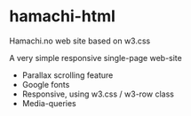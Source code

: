 # hamachi-html
Hamachi.no web site based on w3.css 

A very simple responsive single-page web-site
- Parallax scrolling feature
- Google fonts
- Responsive, using w3.css / w3-row class
- Media-queries
